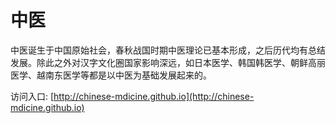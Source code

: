 # 中医
中医诞生于中国原始社会，春秋战国时期中医理论已基本形成，之后历代均有总结发展。除此之外对汉字文化圈国家影响深远，如日本医学、韩国韩医学、朝鲜高丽医学、越南东医学等都是以中医为基础发展起来的。

访问入口: [http://chinese-mdicine.github.io](http://chinese-mdicine.github.io)
